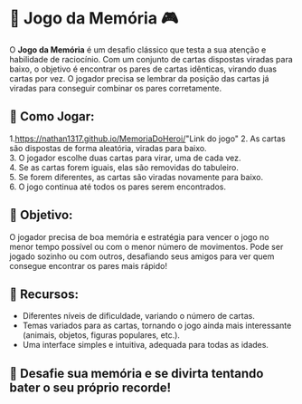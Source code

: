 # 🧠 **Jogo da Memória** 🎮

O **Jogo da Memória** é um desafio clássico que testa a sua atenção e habilidade de raciocínio. Com um conjunto de cartas dispostas viradas para baixo, o objetivo é encontrar os pares de cartas idênticas, virando duas cartas por vez. O jogador precisa se lembrar da posição das cartas já viradas para conseguir combinar os pares corretamente.

## 🔹 **Como Jogar:**
1.<https://nathan1317.github.io/MemoriaDoHeroi/>"Link do jogo"
2. As cartas são dispostas de forma aleatória, viradas para baixo.  
3. O jogador escolhe duas cartas para virar, uma de cada vez.  
4. Se as cartas forem iguais, elas são removidas do tabuleiro.  
5. Se forem diferentes, as cartas são viradas novamente para baixo.  
6. O jogo continua até todos os pares serem encontrados.

## 🔑 **Objetivo:**
O jogador precisa de boa memória e estratégia para vencer o jogo no menor tempo possível ou com o menor número de movimentos. Pode ser jogado sozinho ou com outros, desafiando seus amigos para ver quem consegue encontrar os pares mais rápido!

## 💎 **Recursos:**
- Diferentes níveis de dificuldade, variando o número de cartas.  
- Temas variados para as cartas, tornando o jogo ainda mais interessante (animais, objetos, figuras populares, etc.).  
- Uma interface simples e intuitiva, adequada para todas as idades.

## 🎯 **Desafie sua memória e se divirta tentando bater o seu próprio recorde!**
